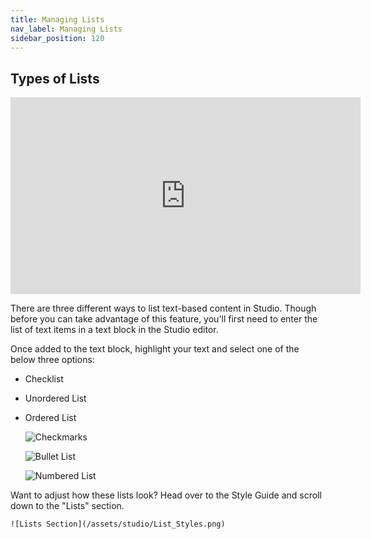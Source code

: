 ```yaml
---
title: Managing Lists
nav_label: Managing Lists
sidebar_position: 120
---
```


## Types of Lists

<iframe width="560" height="315" src="https://www.youtube.com/embed/Nm9nH3CyIpY" title="CX-Studio Lists" frameborder="0" allow="accelerometer; autoplay; clipboard-write; encrypted-media; gyroscope; picture-in-picture; web-share" referrerpolicy="strict-origin-when-cross-origin" allowfullscreen></iframe>

There are three different ways to list text-based content in Studio. Though before you can take advantage of this
feature, you'll first need to enter the list of text items in a text block in the Studio editor.

Once added to the text block, highlight your text and select one of the below three options:

- Checklist
- Unordered List
- Ordered List

  ![Checkmarks](/assets/studio/Checkmark_Example.png)

  ![Bullet List](/assets/studio/Ordered_example.png)

  ![Numbered List](/assets/studio/numbered_Example.png)

Want to adjust how these lists look? Head over to the Style Guide and scroll down to the "Lists" section.

    ![Lists Section](/assets/studio/List_Styles.png)

